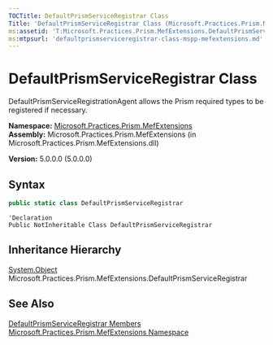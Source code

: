```yaml
---
TOCTitle: DefaultPrismServiceRegistrar Class
Title: 'DefaultPrismServiceRegistrar Class (Microsoft.Practices.Prism.MefExtensions)'
ms:assetid: 'T:Microsoft.Practices.Prism.MefExtensions.DefaultPrismServiceRegistrar'
ms:mtpsurl: 'defaultprismserviceregistrar-class-mspp-mefextensions.md'
---
```



# DefaultPrismServiceRegistrar Class

DefaultPrismServiceRegistrationAgent allows the Prism required types to be registered if necessary.

**Namespace:** [Microsoft.Practices.Prism.MefExtensions](/patterns-practices/reference/mspp-mefextensions-namespace)  
**Assembly:** Microsoft.Practices.Prism.MefExtensions (in Microsoft.Practices.Prism.MefExtensions.dll)

**Version:** 5.0.0.0 (5.0.0.0)

## Syntax

```C#
public static class DefaultPrismServiceRegistrar
```

```VB
'Declaration
Public NotInheritable Class DefaultPrismServiceRegistrar
```

## Inheritance Hierarchy

[System.Object](http://msdn.microsoft.com/en-us/library/e5kfa45b)  
Microsoft.Practices.Prism.MefExtensions.DefaultPrismServiceRegistrar

## See Also

[DefaultPrismServiceRegistrar Members](/patterns-practices/reference/defaultprismserviceregistrar-members-mspp-mefextensions)  
[Microsoft.Practices.Prism.MefExtensions Namespace](/patterns-practices/reference/mspp-mefextensions-namespace)
